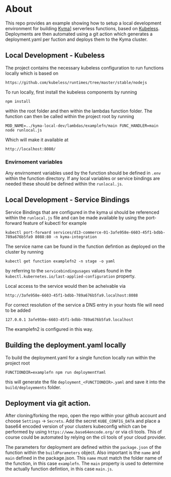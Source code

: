 # About

This repo provides an example showing how to setup a local development environment for building [Kyma](https://kyma-project.io/)] serverless functions, based on [Kubeless](https://kubeless.io/). Deployments are then automated using a git action which generates a deployment.yaml per fuction and deploys them to the Kyma cluster.

## Local Development - Kubeless

The project contains the necessary kubeless configuration to run functions locally which is based on

`https://github.com/kubeless/runtimes/tree/master/stable/nodejs`

To run locally, first install the kubeless components by running

`npm install`

within the root folder and then within the lambdas function folder. The function can then be called within the project root by running

`MOD_NAME=../kyma-local-dev/lambdas/examplefn/main FUNC_HANDLER=main node runlocal.js`

Which will make it available at

`http://localhost:8080/`

### Envirnoment variables

Any envirnoment variables used by the function should be defined in `.env` within the function directory. If any local variables or service bindings are needed these should be defined within the `runlocal.js`.

## Local Development - Service Bindings

Service Bindings that are configured in the kyma ui should be referenced within the `runlocal.js` file and can be made available by using the port-forward feature of kubectl for example

`kubectl port-forward services/d13-commerce-01-3afe958e-6603-45f1-bdbb-789a676b5fa9 8088:80 -n kyma-integration`

The service name can be found in the function defintion as deployed on the cluster by running

`kubectl get function examplefn2 -n stage -o yaml`

by referring to the `servicebindingusages` values found in the `kubectl.kubernetes.io/last-applied-configuration` property.

Local access to the service would then be acheivable via

`http://3afe958e-6603-45f1-bdbb-789a676b5fa9.localhost:8088`

For correct resolution of the service a DNS entry in your hosts file will need to be added

`127.0.0.1 3afe958e-6603-45f1-bdbb-789a676b5fa9.localhost`

The examplefn2 is configured in this way.

## Building the deployment.yaml locally

To build the deployment.yaml for a single function locally run within the project root

`FUNCTIONDIR=examplefn npm run deploymentYaml`

this will generate the file `deployment_<FUNCTIONDIR>.yaml` and save it into the `build/deployements` folder.

## Deployment via git action.

After cloning/forking the repo, open the repo within your github account and choose `Settings` -> `Secrets`. Add the secret `KUBE_CONFIG_DATA` and place a base64 encoded version of your clusters kubeconfig which can be performed by using `https://www.base64encode.org/` or via cli tools. This of course could be automated by relying on the cli tools of your cloud provider.

The parameters for deployment are defined within the `package.json` of the function within the `buildParameters` object. Also important is the `name` and `main` defined in the package.json. This `name` must match the folder name of the function, in this case `examplefn`. The `main` property is used to determine the actually function defintion, in this case `main.js`.
